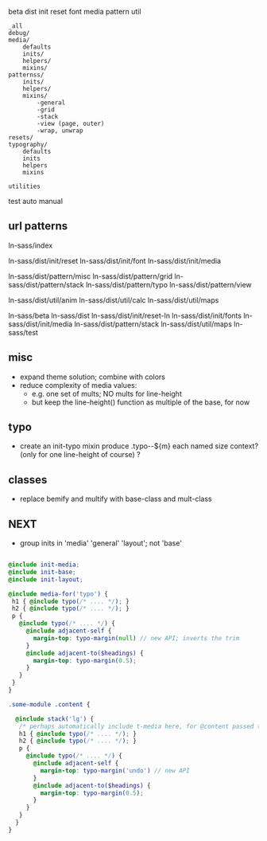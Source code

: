 
beta
dist
    init
        reset
        font
        media
    pattern
    util

    _all
    debug/
    media/
        defaults
        inits/
        helpers/
        mixins/
    patternss/
        inits/
        helpers/
        mixins/
            -general
            -grid
            -stack
            -view (page, outer)
            -wrap, unwrap
    resets/
    typography/
        defaults
        inits
        helpers
        mixins

    utilities
test
    auto
    manual

## url patterns

ln-sass/index

ln-sass/dist/init/reset
ln-sass/dist/init/font
ln-sass/dist/init/media

ln-sass/dist/pattern/misc
ln-sass/dist/pattern/grid
ln-sass/dist/pattern/stack
ln-sass/dist/pattern/typo
ln-sass/dist/pattern/view

ln-sass/dist/util/anim
ln-sass/dist/util/calc
ln-sass/dist/util/maps

ln-sass/beta
ln-sass/dist
ln-sass/dist/init/reset-ln
ln-sass/dist/init/fonts
ln-sass/dist/init/media
ln-sass/dist/pattern/stack
ln-sass/dist/util/maps
ln-sass/test

## misc
- expand theme solution; combine with colors
- reduce complexity of media values:
    - e.g. one set of mults; NO mults for line-height
    - but keep the line-height() function as multiple of the base, for now

## typo
- create an init-typo mixin
  produce .typo--${m} each named size context? (only for one line-height of course) ?

## classes
- replace bemify and multify with base-class and mult-class

## NEXT
- group inits in 'media' 'general' 'layout'; not 'base'

```scss

@include init-media;
@include init-base;
@include init-layout;

@include media-for('typo') {
 h1 { @include typo(/* .... */); }
 h2 { @include typo(/* .... */); }
 p {
   @include typo(/* .... */) {
     @include adjacent-self {
       margin-top: typo-margin(null) // new API; inverts the trim
     }
     @include adjacent-to($headings) {
       margin-top: typo-margin(0.5);
     }
   }
 }
}

.some-module .content {

  @include stack('lg') {
   /* perhaps automatically include t-media here, for @content passed to stack */
   h1 { @include typo(/* .... */); }
   h2 { @include typo(/* .... */); }
   p {
     @include typo(/* .... */) {
       @include adjacent-self {
         margin-top: typo-margin('undo') // new API
       }
       @include adjacent-to($headings) {
         margin-top: typo-margin(0.5);
       }
     }
   }
  }
}
```